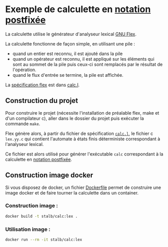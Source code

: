 # Exemple de calculette en [notation postfixée](https://fr.wikipedia.org/wiki/Notation_polonaise_inverse)

La calculette utilise le générateur d'analyseur lexical 
[GNU Flex](https://fr.wikipedia.org/wiki/Flex_(logiciel)).

La calculette fonctionne de façon simple, en utilisant une pile : 
- quand un entier est reconnu, il est ajouté dans la pile
- quand un opérateur est reconnu, il est appliqué sur 
  les éléments qui sont au sommet de la pile puis ceux-ci sont 
  remplacés par le résultat de l'opération. 
- quand le flux d'entrée se termine, la pile est affichée.

La [spécification flex](https://westes.github.io/flex/manual/) est dans [calc.l](calc.l).


## Construction du projet

Pour construire le projet (nécessite l'installation de préalable flex, make et d'un compilateur c), 
aller dans le dossier du projet puis exécuter la commande `make`. 

Flex génère alors, à partir du fichier de spécification [`calc.l`](calc.l), 
le fichier c `lex.yy.c` qui contient l'automate à états finis déterministe 
correspondant à l'analyseur lexical.

Ce fichier est alors utilisé pour générer l'exécutable `calc` 
correspondant à la calculette en 
[notation postfixée](https://fr.wikipedia.org/wiki/Notation_polonaise_inverse).

## Construction image docker

Si vous disposez de docker, un fichier [Dockerfile](Dockerfile) 
permet de construire une image docker et de faire tourner 
la calculette dans un container.

### Construction image : 

```bash
docker build -t stalb/calc:lex .
```

### Utilisation image : 

```bash
docker run --rm -it stalb/calc:lex
```